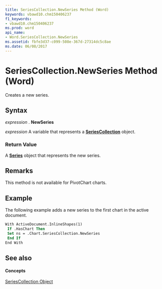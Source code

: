 ```yaml
---
title: SeriesCollection.NewSeries Method (Word)
keywords: vbawd10.chm150406237
f1_keywords:
- vbawd10.chm150406237
ms.prod: word
api_name:
- Word.SeriesCollection.NewSeries
ms.assetid: fbfe3d37-c099-508e-367d-27314dc5c8ae
ms.date: 06/08/2017
---
```



# SeriesCollection.NewSeries Method (Word)

Creates a new series.


## Syntax

 _expression_ . **NewSeries**

 _expression_ A variable that represents a **[SeriesCollection](Word.SeriesCollection.md)** object.


### Return Value

A  **[Series](Word.Series.md)** object that represents the new series.


## Remarks

This method is not available for PivotChart charts.


## Example

The following example adds a new series to the first chart in the active document.


```vb
With ActiveDocument.InlineShapes(1) 
 If .HasChart Then 
 Set ns = .Chart.SeriesCollection.NewSeries 
 End If 
End With
```


## See also


#### Concepts


[SeriesCollection Object](Word.SeriesCollection.md)

